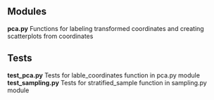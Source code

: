 ## Modules
**pca.py** Functions for labeling transformed coordinates and creating scatterplots from coordinates

## Tests
**test_pca.py** Tests for lable_coordinates function in pca.py module
**test_sampling.py** Tests for stratified_sample function in sampling.py module

##